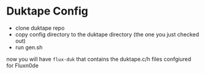 # Duktape Config

- clone duktape repo
- copy config directory to the duktape directory (the one you just checked out)
- run gen.sh

now you will have `flux-duk` that contains the duktape.c/h files confgiured for Fluxn0de
